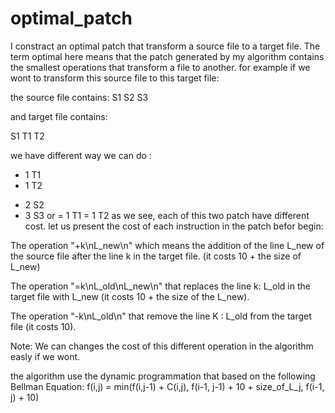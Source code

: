 # optimal_patch
I constract an optimal patch that transform a source file to a target file. The term optimal here means that the patch generated by my algorithm contains the smallest operations that transform a file to another.
for example if we wont to transform this source file to this target file:

the source file contains:
S1
S2
S3

and target file contains:

S1
T1
T2

we have different way we can do :
+ 1 T1
+ 1 T2
- 2 S2
- 3 S3
or
= 1 T1
= 1 T2
as we see, each of this two patch have different cost.
let us present the cost of each instruction in the patch befor begin:

The operation "+k\nL_new\n" which means the addition of the line L_new of the source file after the line k in the target file. (it costs 10 + the size of L_new)

The operation "=k\nL_old\nL_new\n" that replaces the line k: L_old in the target file with L_new (it costs 10 + the size of the L_new).

The operation "-k\nL_old\n" that remove the line K : L_old from the target file (it costs 10).

Note:
We can changes the cost of this different operation in the algorithm easly if we wont.

the algorithm use the dynamic programmation that based on the following Bellman Equation:
f(i,j) = min(f(i,j-1) + C(i,j), f(i-1, j-1) + 10 + size_of_L_j, f(i-1, j) + 10)


